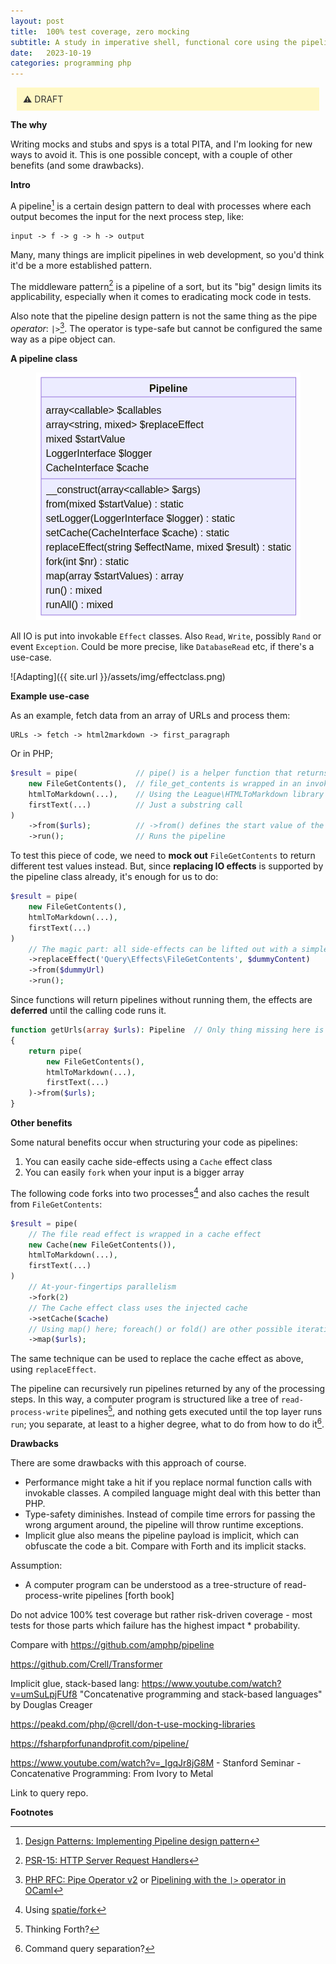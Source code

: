 ```yaml
---
layout: post
title:  100% test coverage, zero mocking 
subtitle: A study in imperative shell, functional core using the pipeline design pattern
date:   2023-10-19
categories: programming php
---
```


<style>
h4, h3 {
  display: none; /* hide */
}
h4 + p {
    padding: 10px;
    background-color: rgb(221, 244, 255);
    margin: 10px;
    color: #333;
}
h3 + p {
    padding: 10px;
    background-color: #fff8c4;
    margin: 10px;
    color: #333;
}
</style>

### Warning
**&#x26a0;** DRAFT

**The why**

Writing mocks and stubs and spys is a total PITA, and I'm looking for new ways to avoid it. This is one possible concept, with a couple of other benefits (and some drawbacks).

**Intro**

A pipeline[^1] is a certain design pattern to deal with processes where each output becomes the input for the next process step, like:

    input -> f -> g -> h -> output

Many, many things are implicit pipelines in web development, so you'd think it'd be a more established pattern.

The middleware pattern[^2] is a pipeline of a sort, but its "big" design limits its applicability, especially when it comes to eradicating mock code in tests.

Also note that the pipeline design pattern is not the same thing as the pipe _operator_: `|>`[^3]. The operator is type-safe but cannot be configured the same way as a pipe object can.

**A pipeline class**

<p align=center>
<img src="/assets/img/pipeline.png"/>
</p>

All IO is put into invokable `Effect` classes.
Also `Read`, `Write`, possibly `Rand` or event `Exception`.
Could be more precise, like `DatabaseRead` etc, if there's a use-case.

![Adapting]({{ site.url }}/assets/img/effectclass.png)

**Example use-case**

As an example, fetch data from an array of URLs and process them:

    URLs -> fetch -> html2markdown -> first_paragraph

Or in PHP;

```php
$result = pipe(             // pipe() is a helper function that returns a pipeline object
    new FileGetContents(),  // file_get_contents is wrapped in an invokable class
    htmlToMarkdown(...),    // Using the League\HTMLToMarkdown library
    firstText(...)          // Just a substring call
)
    ->from($urls);          // ->from() defines the start value of the pipe
    ->run();                // Runs the pipeline
```

To test this piece of code, we need to **mock out** `FileGetContents` to return different test values instead. But, since **replacing IO effects** is supported by the pipeline class already, it's enough for us to do:

```php
$result = pipe(
    new FileGetContents(),
    htmlToMarkdown(...),
    firstText(...)
)
    // The magic part: all side-effects can be lifted out with a simple method call.
    ->replaceEffect('Query\Effects\FileGetContents', $dummyContent)
    ->from($dummyUrl)
    ->run();
```

Since functions will return pipelines without running them, the effects are **deferred** until the calling code runs it.

```php
function getUrls(array $urls): Pipeline  // Only thing missing here is the generic notation Pipeline<string[]>
{
    return pipe(
        new FileGetContents(),
        htmlToMarkdown(...),
        firstText(...)
    )->from($urls);
}
```

**Other benefits**

Some natural benefits occur when structuring your code as pipelines:

1. You can easily cache side-effects using a `Cache` effect class
2. You can easily `fork` when your input is a bigger array

The following code forks into two processes[^4] and also caches the result from `FileGetContents`:

```php
$result = pipe(
    // The file read effect is wrapped in a cache effect
    new Cache(new FileGetContents()),
    htmlToMarkdown(...),
    firstText(...)
)
    // At-your-fingertips parallelism
    ->fork(2)
    // The Cache effect class uses the injected cache
    ->setCache($cache)
    // Using map() here; foreach() or fold() are other possible iterations
    ->map($urls);
```

The same technique can be used to replace the cache effect as above, using `replaceEffect`.

The pipeline can recursively run pipelines returned by any of the processing steps. In this way, a computer program is structured like a tree of `read-process-write` pipelines[^5], and nothing gets executed until the top layer runs `run`; you separate, at least to a higher degree, what to do from how to do it[^6].

**Drawbacks**

There are some drawbacks with this approach of course.

* Performance might take a hit if you replace normal function calls with invokable classes. A compiled language might deal with this better than PHP.
* Type-safety diminishes. Instead of compile time errors for passing the wrong argument around, the pipeline will throw runtime exceptions.
* Implicit glue also means the pipeline payload is implicit, which can obfuscate the code a bit. Compare with Forth and its implicit stacks.

Assumption:

* A computer program can be understood as a tree-structure of read-process-write pipelines [forth book]

Do not advice 100% test coverage but rather risk-driven coverage - most tests for those parts which failure has the highest impact * probability.

Compare with https://github.com/amphp/pipeline

https://github.com/Crell/Transformer

Implicit glue, stack-based lang: https://www.youtube.com/watch?v=umSuLpjFUf8  "Concatenative programming and stack-based languages" by Douglas Creager 

https://peakd.com/php/@crell/don-t-use-mocking-libraries

https://fsharpforfunandprofit.com/pipeline/

https://www.youtube.com/watch?v=_IgqJr8jG8M - Stanford Seminar - Concatenative Programming: From Ivory to Metal

Link to query repo.

**Footnotes**

[^1]: [Design Patterns: Implementing Pipeline design pattern](https://levelup.gitconnected.com/design-patterns-implementing-pipeline-design-pattern-824bd2d42bab)
[^2]: [PSR-15: HTTP Server Request Handlers](https://www.php-fig.org/psr/psr-15)
[^3]: [PHP RFC: Pipe Operator v2](https://wiki.php.net/rfc/pipe-operator-v2) or [Pipelining with the `|>` operator in OCaml](https://blog.shaynefletcher.org/2013/12/pipelining-with-operator-in-ocaml.html)
[^4]: Using [spatie/fork](https://github.com/spatie/fork)
[^5]: Thinking Forth?
[^6]: Command query separation?

